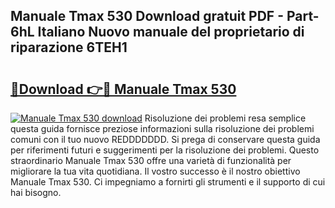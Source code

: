 ## Manuale Tmax 530 Download gratuit PDF - Part-6hL Italiano Nuovo manuale del proprietario di riparazione 6TEH1

# <h2><a href="http://dfdrs36.blite.top/?on=Manuale+Tmax+530">🔗Download 👉🔴 Manuale Tmax 530</a></h2>

[![Manuale Tmax 530 download](https://i.imgur.com/lujVjoI.png)](http://dfdrs36.blite.top/?on=Manuale+Tmax+530)
Risoluzione dei problemi resa semplice questa guida fornisce preziose informazioni sulla risoluzione dei problemi comuni con il tuo nuovo REDDDDDDD. Si prega di conservare questa guida per riferimenti futuri e suggerimenti per la risoluzione dei problemi. Questo straordinario Manuale Tmax 530 offre una varietà di funzionalità per migliorare la tua vita quotidiana. Il vostro successo è il nostro obiettivo Manuale Tmax 530. Ci impegniamo a fornirti gli strumenti e il supporto di cui hai bisogno.
